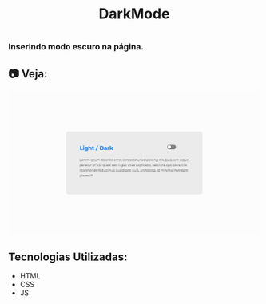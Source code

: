 <h1 align="center"> DarkMode <h1>

### Inserindo modo escuro na página.

## :camera: Veja: 

<img alt="gif" src="https://github.com/Hebert324/Darkmode/blob/main/gif/Darkmode.gif">

## Tecnologias Utilizadas:
- HTML
- CSS
- JS
